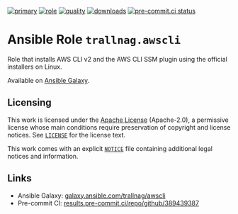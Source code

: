 [![primary](https://github.com/trallnag/ansible-role-awscli/actions/workflows/primary.yaml/badge.svg)](https://github.com/trallnag/ansible-role-awscli/actions/workflows/primary.yaml)
[![role](https://img.shields.io/ansible/role/55771)](https://galaxy.ansible.com/trallnag/awscli)
[![quality](https://img.shields.io/ansible/quality/55771)](https://galaxy.ansible.com/trallnag/awscli)
[![downloads](https://img.shields.io/ansible/role/d/55771?label=downloads)](https://galaxy.ansible.com/trallnag/awscli)
[![pre-commit.ci status](https://results.pre-commit.ci/badge/github/trallnag/ansible-role-awscli/master.svg)](https://results.pre-commit.ci/latest/github/trallnag/ansible-role-awscli/master)

# Ansible Role `trallnag.awscli`

Role that installs AWS CLI v2 and the AWS CLI SSM plugin using the official
installers on Linux.

Available on [Ansible Galaxy](https://galaxy.ansible.com/trallnag/awscli).

## Licensing

This work is licensed under the
[Apache License](https://choosealicense.com/licenses/apache-2.0/) (Apache-2.0),
a permissive license whose main conditions require preservation of copyright and
license notices. See [`LICENSE`](LICENSE) for the license text.

This work comes with an explicit [`NOTICE`](NOTICE) file containing additional
legal notices and information.

## Links

- Ansible Galaxy:
  [galaxy.ansible.com/trallnag/awscli](https://galaxy.ansible.com/trallnag/awscli)
- Pre-commit CI:
  [results.pre-commit.ci/repo/github/389439387](https://results.pre-commit.ci/repo/github/389439387)
